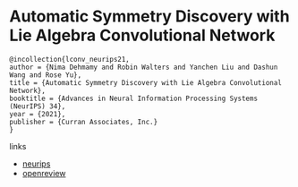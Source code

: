 # Automatic Symmetry Discovery with Lie Algebra Convolutional Network

```
@incollection{lconv_neurips21,
author = {Nima Dehmamy and Robin Walters and Yanchen Liu and Dashun Wang and Rose Yu},
title = {Automatic Symmetry Discovery with Lie Algebra Convolutional Network},
booktitle = {Advances in Neural Information Processing Systems (NeurIPS) 34},
year = {2021},
publisher = {Curran Associates, Inc.}
}
```

links
- [neurips](https://neurips.cc/Conferences/2021/ScheduleMultitrack?event=27131)
- [openreview](https://openreview.net/forum?id=NPOWF_ZLfC5)
